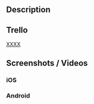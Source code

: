 ## Description

## Trello
[XXXX](https://trello.com/c/XXXX)

## Screenshots / Videos
### iOS
### Android
